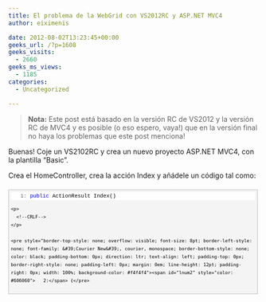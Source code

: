 ```yaml
---
title: El problema de la WebGrid con VS2012RC y ASP.NET MVC4
author: eiximenis

date: 2012-08-02T13:23:45+00:00
geeks_url: /?p=1608
geeks_visits:
  - 2660
geeks_ms_views:
  - 1185
categories:
  - Uncategorized

---
```

> **Nota:** Este post está basado en la versión RC de VS2012 y la versión RC de MVC4 y es posible (o eso espero, vaya!) que en la versión final no haya los problemas que este post menciona!

Buenas! Coje un VS2102RC y crea un nuevo proyecto ASP.NET MVC4, con la plantilla “Basic”.

Crea el HomeController, crea la acción Index y añádele un código tal como:

<div id="codeSnippetWrapper" style="overflow: auto; cursor: text; font-size: 8pt; border-top: silver 1px solid; font-family: &#39;Courier New&#39;, courier, monospace; border-right: silver 1px solid; border-bottom: silver 1px solid; padding-bottom: 4px; direction: ltr; text-align: left; padding-top: 4px; padding-left: 4px; margin: 20px 0px 10px; border-left: silver 1px solid; line-height: 12pt; padding-right: 4px; max-height: 200px; width: 97.5%; background-color: #f4f4f4">
  <div id="codeSnippet" style="border-top-style: none; overflow: visible; font-size: 8pt; border-left-style: none; font-family: &#39;Courier New&#39;, courier, monospace; border-bottom-style: none; color: black; padding-bottom: 0px; direction: ltr; text-align: left; padding-top: 0px; border-right-style: none; padding-left: 0px; line-height: 12pt; padding-right: 0px; width: 100%; background-color: #f4f4f4">
    <pre style="border-top-style: none; overflow: visible; font-size: 8pt; border-left-style: none; font-family: &#39;Courier New&#39;, courier, monospace; border-bottom-style: none; color: black; padding-bottom: 0px; direction: ltr; text-align: left; padding-top: 0px; border-right-style: none; padding-left: 0px; margin: 0em; line-height: 12pt; padding-right: 0px; width: 100%; background-color: white"><span id="lnum1" style="color: #606060">   1:</span> <span style="color: #0000ff">public</span> ActionResult Index()</pre>
    
    <p>
      <!--CRLF-->
    </p>
    
    <pre style="border-top-style: none; overflow: visible; font-size: 8pt; border-left-style: none; font-family: &#39;Courier New&#39;, courier, monospace; border-bottom-style: none; color: black; padding-bottom: 0px; direction: ltr; text-align: left; padding-top: 0px; border-right-style: none; padding-left: 0px; margin: 0em; line-height: 12pt; padding-right: 0px; width: 100%; background-color: #f4f4f4"><span id="lnum2" style="color: #606060">   2:</span> {</pre>
    
    <p>
      <!--CRLF-->
    </p>
    
    <pre style="border-top-style: none; overflow: visible; font-size: 8pt; border-left-style: none; font-family: &#39;Courier New&#39;, courier, monospace; border-bottom-style: none; color: black; padding-bottom: 0px; direction: ltr; text-align: left; padding-top: 0px; border-right-style: none; padding-left: 0px; margin: 0em; line-height: 12pt; padding-right: 0px; width: 100%; background-color: white"><span id="lnum3" style="color: #606060">   3:</span>     <span style="color: #0000ff">var</span> data = <span style="color: #0000ff">new</span> List&lt;dynamic&gt;() { <span style="color: #0000ff">new</span> { Name = <span style="color: #006080">"Edu"</span>, Twitter = <span style="color: #006080">"eiximenis"</span> } };</pre>
    
    <p>
      <!--CRLF-->
    </p>
    
    <pre style="border-top-style: none; overflow: visible; font-size: 8pt; border-left-style: none; font-family: &#39;Courier New&#39;, courier, monospace; border-bottom-style: none; color: black; padding-bottom: 0px; direction: ltr; text-align: left; padding-top: 0px; border-right-style: none; padding-left: 0px; margin: 0em; line-height: 12pt; padding-right: 0px; width: 100%; background-color: #f4f4f4"><span id="lnum4" style="color: #606060">   4:</span>     <span style="color: #0000ff">return</span> View(data);</pre>
    
    <p>
      <!--CRLF-->
    </p>
    
    <pre style="border-top-style: none; overflow: visible; font-size: 8pt; border-left-style: none; font-family: &#39;Courier New&#39;, courier, monospace; border-bottom-style: none; color: black; padding-bottom: 0px; direction: ltr; text-align: left; padding-top: 0px; border-right-style: none; padding-left: 0px; margin: 0em; line-height: 12pt; padding-right: 0px; width: 100%; background-color: white"><span id="lnum5" style="color: #606060">   5:</span> }</pre>
    
    <p>
      <!--CRLF--></div> </div> 
      
      <p>
        Finalmente crea la vista Index.cshtml:
      </p>
      
      <div id="codeSnippetWrapper" style="overflow: auto; cursor: text; font-size: 8pt; border-top: silver 1px solid; font-family: &#39;Courier New&#39;, courier, monospace; border-right: silver 1px solid; border-bottom: silver 1px solid; padding-bottom: 4px; direction: ltr; text-align: left; padding-top: 4px; padding-left: 4px; margin: 20px 0px 10px; border-left: silver 1px solid; line-height: 12pt; padding-right: 4px; max-height: 200px; width: 97.5%; background-color: #f4f4f4">
        <div id="codeSnippet" style="border-top-style: none; overflow: visible; font-size: 8pt; border-left-style: none; font-family: &#39;Courier New&#39;, courier, monospace; border-bottom-style: none; color: black; padding-bottom: 0px; direction: ltr; text-align: left; padding-top: 0px; border-right-style: none; padding-left: 0px; line-height: 12pt; padding-right: 0px; width: 100%; background-color: #f4f4f4">
          <pre style="border-top-style: none; overflow: visible; font-size: 8pt; border-left-style: none; font-family: &#39;Courier New&#39;, courier, monospace; border-bottom-style: none; color: black; padding-bottom: 0px; direction: ltr; text-align: left; padding-top: 0px; border-right-style: none; padding-left: 0px; margin: 0em; line-height: 12pt; padding-right: 0px; width: 100%; background-color: white"><span id="lnum1" style="color: #606060">   1:</span> @{</pre>
          
          <p>
            <!--CRLF-->
          </p>
          
          <pre style="border-top-style: none; overflow: visible; font-size: 8pt; border-left-style: none; font-family: &#39;Courier New&#39;, courier, monospace; border-bottom-style: none; color: black; padding-bottom: 0px; direction: ltr; text-align: left; padding-top: 0px; border-right-style: none; padding-left: 0px; margin: 0em; line-height: 12pt; padding-right: 0px; width: 100%; background-color: #f4f4f4"><span id="lnum2" style="color: #606060">   2:</span>     <span style="color: #0000ff">var</span> grid = <span style="color: #0000ff">new</span> WebGrid(Model, <span style="color: #0000ff">new</span> [] {<span style="color: #006080">"Name"</span>, <span style="color: #006080">"Twitter"</span>});</pre>
          
          <p>
            <!--CRLF-->
          </p>
          
          <pre style="border-top-style: none; overflow: visible; font-size: 8pt; border-left-style: none; font-family: &#39;Courier New&#39;, courier, monospace; border-bottom-style: none; color: black; padding-bottom: 0px; direction: ltr; text-align: left; padding-top: 0px; border-right-style: none; padding-left: 0px; margin: 0em; line-height: 12pt; padding-right: 0px; width: 100%; background-color: white"><span id="lnum3" style="color: #606060">   3:</span> }</pre>
          
          <p>
            <!--CRLF-->
          </p>
          
          <pre style="border-top-style: none; overflow: visible; font-size: 8pt; border-left-style: none; font-family: &#39;Courier New&#39;, courier, monospace; border-bottom-style: none; color: black; padding-bottom: 0px; direction: ltr; text-align: left; padding-top: 0px; border-right-style: none; padding-left: 0px; margin: 0em; line-height: 12pt; padding-right: 0px; width: 100%; background-color: #f4f4f4"><span id="lnum4" style="color: #606060">   4:</span> @grid.GetHtml()</pre>
          
          <p>
            <!--CRLF--></div> </div> 
            
            <p>
              Seguro que esperas ver una grid con las dos columnas y una fila no? ¡Pues no! Lo que verás es:
            </p>
            
            <p>
              <a href="http://geeks.ms/cfs-file.ashx/__key/CommunityServer.Blogs.Components.WeblogFiles/etomas/image_5F00_789491CB.png"><img title="image" style="border-top: 0px; border-right: 0px; border-bottom: 0px; border-left: 0px; display: inline" border="0" alt="image" src="http://geeks.ms/cfs-file.ashx/__key/CommunityServer.Blogs.Components.WeblogFiles/etomas/image_5F00_thumb_5F00_0117F116.png" width="644" height="263" /></a>
            </p>
            
            <p>
              Obtendrás el error “<em>CS0246: The type or namespace name &#8216;WebGrid&#8217; could not be found (are you missing a using directive or an assembly reference?)</em>”.
            </p>
            
            <p>
              Si repites este mismo procedimiento pero cojes la plantilla “Empty” el código funcionará sin problemas 🙂
            </p>
            
            <p>
              <strong>¿Y donde está el problema?</strong>
            </p>
            
            <p>
              Pues eso me he estado preguntando un buen rato. Por supuesto antes de intentar hacer nada he usado el comodín de Google pero esta vez me ha fallado. La única referencia que he encontrado es un post en los blogs de ASP.NET (<a href="http://forums.asp.net/t/1823940.aspx/1?MVC4+WebGrid+problem+in+View+Razor">http://forums.asp.net/t/1823940.aspx/1?MVC4+WebGrid+problem+in+View+Razor+</a>) donde alguien más experimenta el problema pero no se llega a ninguna solución.
            </p>
            
            <p>
              Al final lo que he hecho para solucionar el problema ha sido:
            </p>
            
            <ol>
              <li>
                Desde NuGet <strong>desinstalar</strong> el paquete ASP.NET MVC4 RC 4.0.20505. Eso ha desinstalado también los paquetes Microsoft.AspNet.WebPages 2.0.20505.0 y Microsoft.AspNet.Razor 2.0.20505.0
              </li>
              <li>
                Volver a instalar el paquete ASP.NET MVC4 RC 4.0.20505 desde NuGet. Me ha dado un error y ha hecho un rollback.
              </li>
              <li>
                Intentar de nuevo volver a instalar el paquete ASP.NET MVC4 RC 4.0.20505. Ahora todo ha funcionado correctamente.
              </li>
            </ol>
            
            <p>
              Después del tercer punto, la WebGrid ya funcionaba correctamente.
            </p>
            
            <p>
              Honestamente desconozco la causa, pero bueno… si alguien se encuentra con ello, ya lo sabe. Que pruebe esto a ver si le funciona! 🙂
            </p>
            
            <p>
              Un saludo!
            </p>